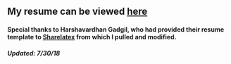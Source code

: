 
## My resume can be viewed [here](https://drive.google.com/file/d/1FlavYHcg9w_Y4lNWr--Apq5vuO0UpCc1/view?usp=sharing)


#### Special thanks to Harshavardhan Gadgil, who had provided their resume template to [Sharelatex](www.sharelatex.com) from which I pulled and modified. 


##### Updated: 7/30/18
